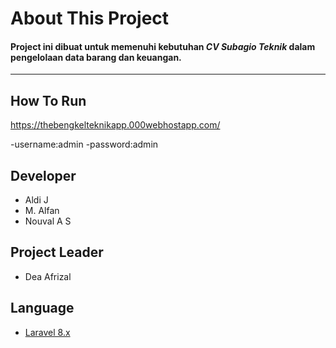 # About This Project


#### Project ini dibuat untuk memenuhi kebutuhan ___CV Subagio Teknik___ dalam pengelolaan data barang dan keuangan.

<hr>

## How To Run

https://thebengkelteknikapp.000webhostapp.com/

-username:admin 
-password:admin








## Developer

- Aldi J
- M. Alfan
- Nouval A S

## Project Leader
- Dea Afrizal

## Language

- [Laravel 8.x](https://laravel.com/) 
